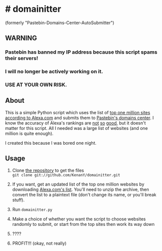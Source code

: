 # # domainitter 
(formerly "Pastebin-Domains-Center-AutoSubmitter")

## WARNING ##
### Pastebin has banned my IP address because this script spams their servers! 
### I will no longer be actively working on it.
### USE AT YOUR OWN RISK.

## About
This is a simple Python script which uses the list of [top one million sites according to Alexa.com][1] and submits them to [Pastebin's domains center][2]. I know the accuracy of Alexa's rankings are [not][4] [so][5] [good][6], but it doesn't matter for this script. All I needed was a large list of websites (and one million is quite enough).

I created this because I was bored one night.

## Usage

1. Clone [the repository][7] to get the files  
    `git clone git://github.com/KenanY/domainitter.git`
2. If you want, get an updated list of the top one million websites by downloading [Alexa.com's list][3]. You'll need to unzip the archive, then convert the list to a plaintext file (don't change its name, or you'll break stuff).
3. Run `domainitter.py`  
4. Make a choice of whether you want the script to choose websites randomly to submit, or start from the top sites then work its way down  
5. ????  
6. PROFIT!!! (okay, not really)

   [1]: http://www.alexa.com/topsites (Top Sites)
   [2]: http://pastebin.com/domains (Pastebin - Domains Center)
   [3]: http://s3.amazonaws.com/alexa-static/top-1m.csv.zip (Download Alexa's list of top websites)
   [4]: https://secure.wikimedia.org/wikipedia/en/wiki/Alexa_Internet#Accuracy_of_ranking_by_the_Alexa_Toolbar
   [5]: http://techcrunch.com/2007/08/13/alexa-says-youtube-is-now-bigger-than-google-theyre-wrong/
   [6]: http://techcrunch.com/2007/11/25/alexas-make-believe-internet/
   [7]: https://github.com/KenanY/domainitter
   